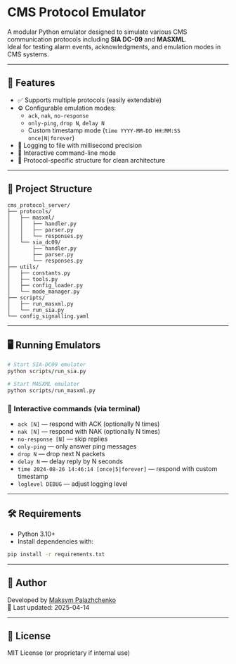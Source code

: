 # CMS Protocol Emulator

A modular Python emulator designed to simulate various CMS communication protocols including **SIA DC-09** and **MASXML**.  
Ideal for testing alarm events, acknowledgments, and emulation modes in CMS systems.

---

## 🚀 Features

- ✅ Supports multiple protocols (easily extendable)
- ⚙️ Configurable emulation modes:
  - `ack`, `nak`, `no-response`
  - `only-ping`, `drop N`, `delay N`
  - Custom timestamp mode (`time YYYY-MM-DD HH:MM:SS once|N|forever`)
- 📜 Logging to file with millisecond precision
- 🧪 Interactive command-line mode
- 📂 Protocol-specific structure for clean architecture

---

## 📂 Project Structure

```
cms_protocol_server/
├── protocols/
│   ├── masxml/
│   │   ├── handler.py
│   │   ├── parser.py
│   │   └── responses.py
│   └── sia_dc09/
│       ├── handler.py
│       ├── parser.py
│       └── responses.py
├── utils/
│   ├── constants.py
│   ├── tools.py
│   ├── config_loader.py
│   └── mode_manager.py
├── scripts/
│   ├── run_masxml.py
│   └── run_sia.py
└── config_signalling.yaml
```

---

## 🖥️ Running Emulators

```bash
# Start SIA-DC09 emulator
python scripts/run_sia.py

# Start MASXML emulator
python scripts/run_masxml.py
```

### 🔁 Interactive commands (via terminal)

- `ack [N]` — respond with ACK (optionally N times)
- `nak [N]` — respond with NAK (optionally N times)
- `no-response [N]` — skip replies
- `only-ping` — only answer ping messages
- `drop N` — drop next N packets
- `delay N` — delay reply by N seconds
- `time 2024-08-26 14:46:14 [once|5|forever]` — respond with custom timestamp
- `loglevel DEBUG` — adjust logging level

---

## 🛠️ Requirements

- Python 3.10+
- Install dependencies with:

```bash
pip install -r requirements.txt
```

---

## 👤 Author

Developed by [Maksym Palazhchenko](https://github.com/Max-Palaha)  
📅 Last updated: 2025-04-14

---

## 📃 License

MIT License (or proprietary if internal use)
